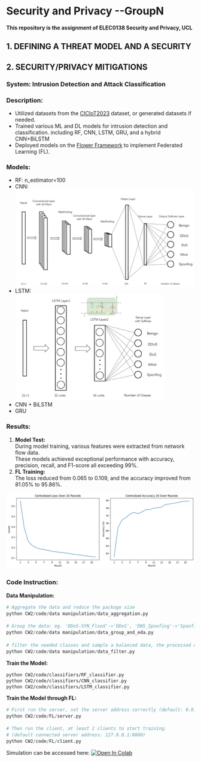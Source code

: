 # Security and Privacy --GroupN  
__This repository is the assignment of ELEC0138 Security and Privacy, UCL__   

## 1. DEFINING A THREAT MODEL AND A SECURITY


## 2. SECURITY/PRIVACY MITIGATIONS
### System: Intrusion Detection and Attack Classification
### Description:
- Utilized datasets from the [CICIoT2023](https://www.unb.ca/cic/datasets/iotdataset-2023.html) dataset, or generated datasets if needed.
- Trained various ML and DL models for intrusion detection and classification. including RF, CNN, LSTM, GRU, and a hybrid CNN+BiLSTM
- Deployed models on the [Flower Framework](https://flower.ai/) to implement Federated Learning (FL).

### Models:  
- RF: n_estimator=100
- CNN:   
  <img src="CW2/imgs/CNN.png" alt="CNN" width="500">
- LSTM:   
  <img src="CW2/imgs/LSTM.png" alt="LSTM" width="400">
- CNN + BiLSTM
- GRU

### Results:  
1. __Model Test:__  
During model training, various features were extracted from network flow data.   
These models achieved exceptional performance with accuracy, precision, recall, and F1-score all exceeding 99%.
2. __FL Training:__   
The loss reduced from 0.065 to 0.109, and the accuracy improved from 81.05% to 95.86%.
<img src="CW2/imgs/FLaccloss.png" alt="FLtest" width="700">

### Code Instruction:   
__Data Manipulation:__
```python
# Aggregate the data and reduce the package size
python CW2/code/data manipulation/data_aggregation.py

# Group the data: eg. 'DDoS-SYN_Flood'->'DDoS', 'DNS_Spoofing'->'Spoofing'
python CW2/code/data manipulation/data_group_and_eda.py

# filter the needed classes and sample a balanced data, the processed data will be stored under /datasets folder  
python CW2/code/data manipulation/data_filter.py
```
__Train the Model:__
```
python CW2/code/classifiers/RF_classifier.py   
python CW2/code/classifiers/CNN_classifier.py
python CW2/code/classifiers/LSTM_classifier.py
```

__Train the Model through FL:__  
```python
# First run the server, set the server address correctly (default: 0.0.0.0:8080)
python CW2/code/FL/server.py

# Then run the client, at least 2 clients to start training.
# (default connected server address: 127.0.0.1:8080)
python CW2/code/FL/client.py
```

Simulation can be accessed here: [![Open In Colab](https://colab.research.google.com/assets/colab-badge.svg)](https://colab.research.google.com/drive/1kbpPHU2B1tlXQX1mixUxZ4PE2nTpAJWm?usp=sharing)

